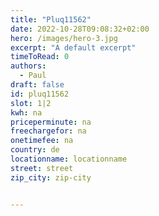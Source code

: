 ```yaml
---
title: "Pluq11562"
date: 2022-10-28T09:08:32+02:00
hero: /images/hero-3.jpg
excerpt: "A default excerpt"
timeToRead: 0
authors:
  - Paul
draft: false
id: pluq11562
slot: 1|2
kwh: na
priceperminute: na
freechargefor: na
onetimefee: na
country: de
locationname: locationname
street: street
zip_city: zip-city


---
```

